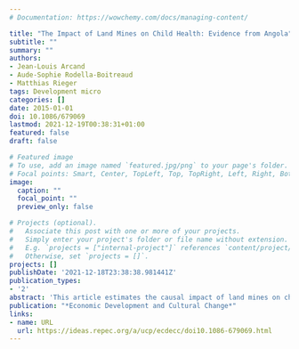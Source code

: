 ```yaml
---
# Documentation: https://wowchemy.com/docs/managing-content/

title: "The Impact of Land Mines on Child Health: Evidence from Angola"
subtitle: ""
summary: ""
authors:
- Jean-Louis Arcand
- Aude-Sophie Rodella-Boitreaud
- Matthias Rieger
tags: Development micro
categories: []
date: 2015-01-01
doi: 10.1086/679069
lastmod: 2021-12-19T00:38:31+01:00
featured: false
draft: false

# Featured image
# To use, add an image named `featured.jpg/png` to your page's folder.
# Focal points: Smart, Center, TopLeft, Top, TopRight, Left, Right, BottomLeft, Bottom, BottomRight.
image:
  caption: ""
  focal_point: ""
  preview_only: false

# Projects (optional).
#   Associate this post with one or more of your projects.
#   Simply enter your project's folder or file name without extension.
#   E.g. `projects = ["internal-project"]` references `content/project/deep-learning/index.md`.
#   Otherwise, set `projects = []`.
projects: []
publishDate: '2021-12-18T23:38:38.981441Z'
publication_types:
- '2'
abstract: 'This article estimates the causal impact of land mines on child health in Angola, controlling for conflict exposure. Our identification strategy is based on the geography of the Angolan civil war. We posit that distance between communes and rebel headquarters is an exogenous driver of land mine contamination. We find that land mine intensity is positively correlated with the distance to a set of rebel headquarters. Instrumental variables estimates, based on two household surveys and the Landmines Impact Survey, indicate that land mines have large and negative effects on weight-for-age and height-for-age. We discuss our results with respect to the costs and benefits of land mine clearance, as well as the long-term costs of early malnutrition. We also compare the magnitude of our estimates with those of related studies on the impact of conflict on child health.'
publication: "*Economic Development and Cultural Change*"
links:
- name: URL
  url: https://ideas.repec.org/a/ucp/ecdecc/doi10.1086-679069.html
---
```

